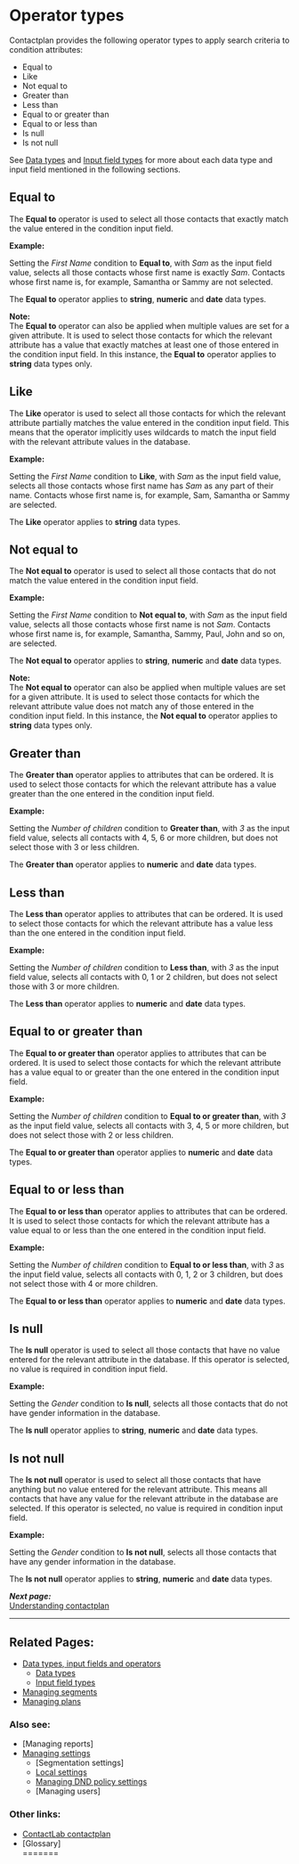 # Operator types

Contactplan provides the following operator types to apply search criteria to condition attributes:  

- Equal to  
- Like  
- Not equal to  
- Greater than  
- Less than  
- Equal to or greater than  
- Equal to or less than  
- Is null  
- Is not null  

See [Data types](DataTypes.md) and [Input field types](InputFieldTypes.md) for more about each data type and input field mentioned in the following sections.  

## Equal to  

The **Equal to** operator is used to select all those contacts that exactly match the value entered in the condition input field.  

**Example:**  

Setting the *First Name* condition to **Equal to**, with *Sam* as the input field value, selects all those contacts whose first name is exactly *Sam*. Contacts whose first name is, for example, Samantha or Sammy are not selected.  

The **Equal to** operator applies to **string**, **numeric** and **date** data types.  

**Note:**  
The **Equal to** operator can also be applied when multiple values are set for a given attribute. It is used to select those contacts for which the relevant attribute has a value that exactly matches at least one of those entered in the condition input field. In this instance, the **Equal to** operator applies to **string** data types only.  

## Like  

The **Like** operator is used to select all those contacts for which the relevant attribute partially matches the value entered in the condition input field. This means that the operator implicitly uses wildcards to match the input field with the relevant attribute values in the database.  

**Example:**  

Setting the *First Name* condition to **Like**, with *Sam* as the input field value, selects all those contacts whose first name has *Sam* as any part of their name. Contacts whose first name is, for example, Sam, Samantha or Sammy are selected.  

The **Like** operator applies to **string** data types.  

## Not equal to  

The **Not equal to** operator is used to select all those contacts that do not match the value entered in the condition input field.  

**Example:**  

Setting the *First Name* condition to **Not equal to**, with *Sam* as the input field value, selects all those contacts whose first name is not *Sam*. Contacts whose first name is, for example, Samantha, Sammy, Paul, John and so on, are selected.  

The **Not equal to** operator applies to **string**, **numeric** and **date** data types.  

**Note:**  
The **Not equal to** operator can also be applied when multiple values are set for a given attribute. It is used to select those contacts for which the relevant attribute value does not match any of those entered in the condition input field. In this instance, the **Not equal to** operator applies to **string** data types only.  

## Greater than  

The **Greater than** operator applies to attributes that can be ordered. It is used to select those contacts for which the relevant attribute has a value greater than the one entered in the condition input field.  

**Example:**  

Setting the *Number of children* condition to **Greater than**, with *3* as the input field value, selects all contacts with 4, 5, 6 or more children, but does not select those with 3 or less children.  

The **Greater than** operator applies to **numeric** and **date** data types.  

## Less than  

The **Less than** operator applies to attributes that can be ordered. It is used to select those contacts for which the relevant attribute has a value less than the one entered in the condition input field.  

**Example:**  

Setting the *Number of children* condition to **Less than**, with *3* as the input field value, selects all contacts with 0, 1 or 2 children, but does not select those with 3 or more children.  

The **Less than** operator applies to **numeric** and **date** data types.  

## Equal to or greater than  

The **Equal to or greater than** operator applies to attributes that can be ordered. It is used to select those contacts for which the relevant attribute has a value equal to or greater than the one entered in the condition input field.  

**Example:**  

Setting the *Number of children* condition to **Equal to or greater than**, with *3* as the input field value, selects all contacts with 3, 4, 5 or more children, but does not select those with 2 or less children.  

The **Equal to or greater than** operator applies to **numeric** and **date** data types.  

## Equal to or less than  

The **Equal to or less than** operator applies to attributes that can be ordered. It is used to select those contacts for which the relevant attribute has a value equal to or less than the one entered in the condition input field.  

**Example:**  

Setting the *Number of children* condition to **Equal to or less than**, with *3* as the input field value, selects all contacts with 0, 1, 2 or 3 children, but does not select those with 4 or more children.  

The **Equal to or less than** operator applies to **numeric** and **date** data types.  

## Is null  

The **Is null** operator is used to select all those contacts that have no value entered for the relevant attribute in the database. If this operator is selected, no value is required in condition input field.  

**Example:**  

Setting the *Gender* condition to **Is null**, selects all those contacts that do not have gender information in the database.  

The **Is null** operator applies to **string**, **numeric** and **date** data types.  

## Is not null  

The **Is not null** operator is used to select all those contacts that have anything but no value entered for the relevant attribute. This means all contacts that have any value for the relevant attribute in the database are selected. If this operator is selected, no value is required in condition input field.  

**Example:**  

Setting the *Gender* condition to **Is not null**, selects all those contacts that have any gender information in the database.  

The **Is not null** operator applies to **string**, **numeric** and **date** data types.  

***Next page:***  
[Understanding contactplan](UnderstandingContactPlan.md)  

----------

## Related Pages:  

- [Data types, input fields and operators](InputBoxOperators.md)  
  - [Data types](DataTypes.md)  
  - [Input field types](InputFieldTypes.md)  
- [Managing segments](ManagingSegments.md)  
- [Managing plans](ManagingPlans.md)  

### Also see:  

- [Managing reports]  
- [Managing settings](ManagingSettings.md)  
  - [Segmentation settings]  
  - [Local settings](LocalSettings.md)  
  - [Managing DND policy settings](ManagingDND.md)  
  - [Managing users]  

### Other links:  

- [ContactLab contactplan](Home.md)  
- [Glossary]  
=======
